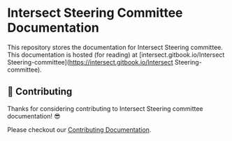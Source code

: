 # Intersect Steering Committee Documentation

This repository stores the documentation for Intersect Steering committee.
This documentation is hosted (for reading) at [intersect.gitbook.io/Intersect Steering-committee](https://intersect.gitbook.io/Intersect Steering-committee).

## 🤝 Contributing

Thanks for considering contributing to Intersect Steering committee documentation! 😎

Please checkout our [Contributing Documentation](./CONTRIBUTING.md).
